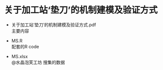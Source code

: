 
 # 关于加工站‘垫刀’的机制建模及验证方式
 
 - 关于加工站‘垫刀’的机制建模及验证方式.pdf  
   主要内容
 
 - MS.R  
   配套的R code
 
 - MS.xlsx  
   @水晶泡芙工坊 搜集的数据
